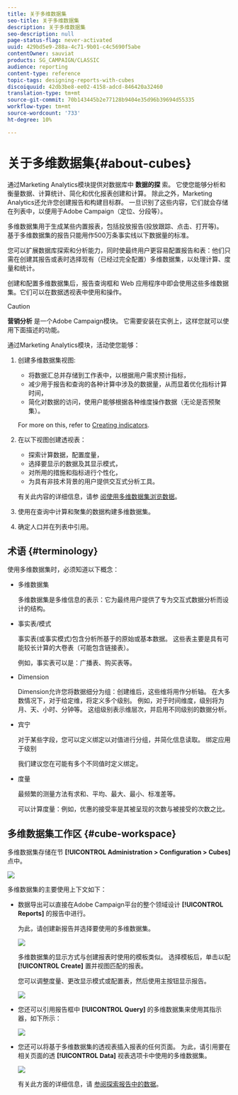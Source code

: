 ```yaml
---
title: 关于多维数据集
seo-title: 关于多维数据集
description: 关于多维数据集
seo-description: null
page-status-flag: never-activated
uuid: 429bd5e9-288a-4c71-9b01-c4c5690f5abe
contentOwner: sauviat
products: SG_CAMPAIGN/CLASSIC
audience: reporting
content-type: reference
topic-tags: designing-reports-with-cubes
discoiquuid: 42db3be8-ee02-4158-adcd-846420a32460
translation-type: tm+mt
source-git-commit: 70b143445b2e77128b9404e35d96b39694d55335
workflow-type: tm+mt
source-wordcount: '733'
ht-degree: 10%

---
```



# 关于多维数据集{#about-cubes}

通过Marketing Analytics模块提供对数据库中 **数据的探** 索。 它使您能够分析和衡量数据、计算统计、简化和优化报表创建和计算。 除此之外，Marketing Analytics还允许您创建报告和构建目标群。 一旦识别了这些内容，它们就会存储在列表中，以便用于Adobe Campaign（定位、分段等）。

多维数据集用于生成某些内置报表，包括投放报告(投放跟踪、点击、打开等)。 基于多维数据集的报告只能用作500万条事实线以下数据量的标准。

您可以扩展数据库探索和分析能力，同时使最终用户更容易配置报告和表：他们只需在创建其报告或表时选择现有（已经过完全配置）多维数据集，以处理计算、度量和统计。

创建和配置多维数据集后，报告查询框和 Web 应用程序中即会使用这些多维数据集。它们可以在数据透视表中使用和操作。

>[!CAUTION]
>
>**营销分析** 是一个Adobe Campaign模块。 它需要安装在实例上，这样您就可以使用下面描述的功能。

通过Marketing Analytics模块，活动使您能够：

1. 创建多维数据集视图:

   * 将数据汇总并存储到工作表中，以根据用户需求预计指标，
   * 减少用于报告和查询的各种计算中涉及的数据量，从而显着优化指标计算时间，
   * 简化对数据的访问，使用户能够根据各种维度操作数据（无论是否预聚集）。

   For more on this, refer to [Creating indicators](../../reporting/using/creating-indicators.md).

1. 在以下视图创建透视表：

   * 探索计算数据，配置度量，
   * 选择要显示的数据及其显示模式，
   * 对所用的措施和指标进行个性化，
   * 为具有非技术背景的用户提供交互式分析工具。

   有关此内容的详细信息，请参 [阅使用多维数据集浏览数据](../../reporting/using/using-cubes-to-explore-data.md)。

1. 使用在查询中计算和聚集的数据构建多维数据集。
1. 确定人口并在列表中引用。

## 术语 {#terminology}

使用多维数据集时，必须知道以下概念：

* 多维数据集

   多维数据集是多维信息的表示：它为最终用户提供了专为交互式数据分析而设计的结构。

* 事实表/模式

   事实表(或事实模式)包含分析所基于的原始或基本数据。 这些表主要是具有可能较长计算的大卷表（可能包含链接表）。

   例如，事实表可以是：广播表、购买表等。

* Dimension

   Dimension允许您将数据细分为组：创建维后，这些维将用作分析轴。 在大多数情况下，对于给定维，将定义多个级别。 例如，对于时间维度，级别将为月、天、小时、分钟等。 这组级别表示维层次，并启用不同级别的数据分析。

* 宾宁

   对于某些字段，您可以定义绑定以对值进行分组，并简化信息读取。 绑定应用于级别

   我们建议您在可能有多个不同值时定义绑定。

* 度量

   最频繁的测量方法有求和、平均、最大、最小、标准差等。

   可以计算度量：例如，优惠的接受率是其被呈现的次数与被接受的次数之比。

## 多维数据集工作区 {#cube-workspace}

多维数据集存储在节 **[!UICONTROL Administration > Configuration > Cubes]** 点中。

![](assets/s_advuser_cube_node.png)

多维数据集的主要使用上下文如下：

* 数据导出可以直接在Adobe Campaign平台的整个领域设计 **[!UICONTROL Reports]** 的报告中进行。

   为此，请创建新报告并选择要使用的多维数据集。

   ![](assets/cube_create_new.png)

   多维数据集的显示方式与创建报表时使用的模板类似。 选择模板后，单击以配 **[!UICONTROL Create]** 置并视图匹配的报表。

   您可以调整度量、更改显示模式或配置表，然后使用主按钮显示报告。

   ![](assets/cube_display_new.png)

* 您还可以引用报告框中 **[!UICONTROL Query]** 的多维数据集来使用其指示器，如下所示：

   ![](assets/s_advuser_query_using_a_cube.png)

* 您还可以将基于多维数据集的透视表插入报表的任何页面。 为此，请引用要在相关页面的透 **[!UICONTROL Data]** 视表选项卡中使用的多维数据集。

   ![](assets/s_advuser_cube_in_report.png)

   有关此方面的详细信息，请 [参阅探索报告中的数据](../../reporting/using/using-cubes-to-explore-data.md#exploring-the-data-in-a-report)。

